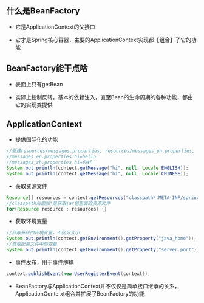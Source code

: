## 什么是BeanFactory

- 它是ApplicationContext的父接口

- 它才是Spring核心容器，主要的ApplicationContext实现都【组合】了它的功能

## BeanFactory能干点啥

- 表面上只有getBean

- 实际上控制反转，基本的依赖注入，直至Bean的生命周期的各种功能，都由它的实现类提供

## ApplicationContext

- 提供国际化的功能

```java
//新建resources/messages.properties, resources/messages_en.properties, resources/messages_zh.properties三个文件
//messages_en.properties hi=hello
//messages_zh.properties hi=你好
System.out.println(context.getMessage("hi", null, Locale.ENGLISH));
System.out.println(context.getMessage("hi", null, Locale.CHINESE));
```

- 获取资源文件

```java
Resource[] resources = context.getResources("classpath*:META-INF/spring.factories");
//classpath后面加*是获取jar包里面的资源文件
for(Resource resource : resources) {}
```

- 获取环境变量

```java
//获取系统的环境变量，不区分大小
System.out.println(context.getEnvironment().getProperty("java_home"));
//获取配置文件中的变量
System.out.println(context.getEnvironment().getProperty("server.port"));
```

- 事件发布，用于事件解耦

```java
context.publishEvent(new UserRegisterEvent(context));
```

- BeanFactory与ApplicationContext并不仅仅是简单接口继承的关系，ApplicationConte xt组合并扩展了BeanFactory的功能
